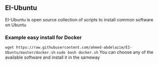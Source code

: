 ## EI-Ubuntu

EI-Ubuntu is open source collection of scripts to install common software on Ubuntu
### Example easy install for Docker
`wget https://raw.githubusercontent.com/ahmed-abdelazim/EI-Ubuntu/master/docker.sh`
`sudo bash docker.sh`
You can choose any of the available software and install it in the sameway
